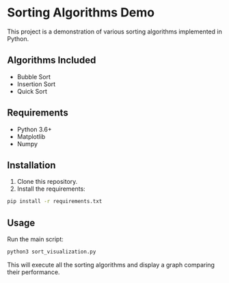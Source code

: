 # Sorting Algorithms Demo

This project is a demonstration of various sorting algorithms implemented in Python.

## Algorithms Included

- Bubble Sort
- Insertion Sort
- Quick Sort

## Requirements

- Python 3.6+
- Matplotlib
- Numpy

## Installation

1. Clone this repository.
2. Install the requirements:

```bash
pip install -r requirements.txt
```

## Usage

Run the main script:

```bash
python3 sort_visualization.py
```

This will execute all the sorting algorithms and display a graph comparing their performance.
